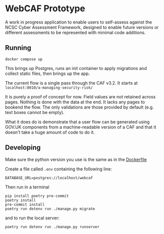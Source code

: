 # WebCAF Prototype

A work in progress application to enable users to self-assess against the NCSC Cyber Assessment Framework, designed to enable future versions or different assessments to be represented with minimal code additions.

## Running

```
docker compose up
```

This brings up Postgres, runs an init container to apply migrations and collect static files, then brings up the app.

The current flow is a single pass through the CAF v3.2. It starts at `localhost:8010/a-managing-security-risk/`

It is purely a proof of concept for now. Field values are not retained across pages. Nothing is done with the data at the end. It lacks any pages to bookend the flow. The only validations are those provided by default (e.g. text boxes cannot be empty).

What it does do is demonstrate that a user flow can be generated using GOV.UK components from a machine-readable version of a CAF and that it doesn't take a huge amount of code to do it.

## Developing

Make sure the python version you use is the same as in the [Dockerfile](Dockerfile)

Create a file called `.env` containing the following line:

```
DATABASE_URL=postgres://localhost/webcaf
```

Then run in a terminal

``` shell
pip install poetry pre-commit
poetry install
pre-commit install
poetry run dotenv run ./manage.py migrate
```

and to run the local server:

``` shell
poetry run dotenv run ./manage.py runserver
```
